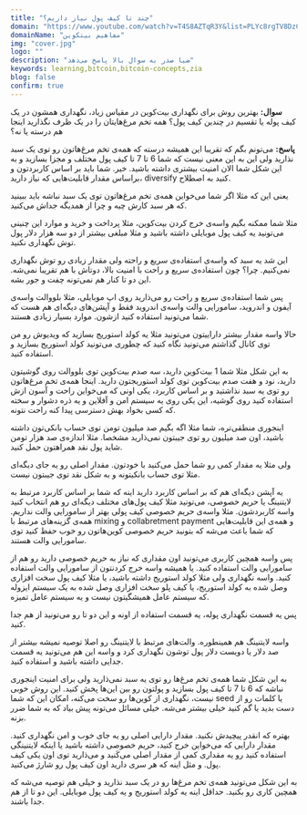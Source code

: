 ```yaml
---
title: "چند تا کیف پول نیاز داریم؟"
domain: "https://www.youtube.com/watch?v=T4S8AZTqR3Y&list=PLYc8rgTV8DzC29873Qt1kzvgZGHNxce7_&index=7"
domainName: "مفاهیم بیتکوین"
img: "cover.jpg"
logo: ""
description: "ضیا صدر به سوال بالا پاسخ می‌دهد"
keywords: learning,bitcoin,bitcoin-concepts,zia
blog: false
confirm: true
---
```


**سوال:** بهترین روش برای نگهداری بیت‌کوین در مقیاس زیاد، نگهداری همشون در یک کیف پوله یا تقسیم در چندین کیف پول؟ همه تخم مرغ‌هایتان را در یک ظرف نگذارید اینجا هم درسته یا نه؟

**پاسخ:**
می‌تونم بگم که تقریبا این همیشه درسته که همه‌ی تخم مرغ‌هاتون رو توی یک سبد نذارید ولی این به این معنی نیست که شما 6 تا 7 تا کیف پول مختلف و مجزا بسازید و به این شکل شما الان امنیت بیشتری داشته باشید. خیر. شما باید بر اساس کاربردتون و براساس مقدار قابلیت‌هایی که نیاز دارید، diversify کنید به اصطلاح.

یعنی این که مثلا اگر شما می‌خواین همه‌ی تخم مرغ‌هاتون توی یک سبد نباشه باید ببینید که هر سبد کارش چیه و چرا از همدیگه جداش می‌کنید.

مثلا شما ممکنه بگیم واسه‌ی خرج کردن بیت‌کوین، مثلا پرداخت و خرید و موارد این چنینی می‌تونید یه کیف پول موبایلی داشته باشید و مثلا مبلغی بیشتر از دو سه هزار دلار پول توش نگهداری نکنید.

این شد یه سبد که واسه‌ی استفاده‌ی سریع و راحته ولی مقدار زیادی رو توش نگهداری نمی‌کنیم. چرا؟ چون استفاده‌ی سریع و راحت با امنیت بالا، دوتاش با هم تقریبا نمی‌شه. این دو تا کنار هم نمی‌تونه چفت و جور بشه.

پس شما استفاده‌ی سریع و راحت رو می‌ذارید روی اپ موبایلی، مثلا بلووالت واسه‌ی آیفون و اندروید، سامورایی والت واسه‌ی اندروید فقط و آپشن‌های دیگه‌ای هم هست که شما می‌تونید استفاده کنید ازشون. موارد بسیار زیادی هستند.

حالا واسه مقدار بیشتر داراییتون می‌تونید مثلا یه کولد استوریج بسازید که ویدیوش رو من توی کانال گذاشتم می‌تونید نگاه کنید که چطوری می‌تونید کولد استوریج بسازید و استفاده کنید.

به این شکل مثلا شما 1 بیت‌کوین دارید، سه صدم بیت‌کوین توی بلووالت روی گوشیتون دارید، نود و هفت صدم بیت‌کوین توی کولد استوریجتون دارید. اینجا همه‌ی تخم مرغ‌هاتون رو توی یه سبد نذاشتید و بر اساس کاربرد، یکی اونی که می‌خواین راحت و آسون ازش استفاده کنید روی گوشیه، این یکی روی یه سیستم امن و آفلاین و یه ذره دشوار و سخته که کسی بخواد بهش دسترسی پیدا کنه راحت نتونه.

اینجوری منطقی‌تره، شما مثلا اگه بگیم صد میلیون تومن توی حساب بانکی‌تون داشته باشید، اون صد میلیون رو توی جیبتون نمی‌ذارید مشخصا. مثلا اندازه‌ی صد هزار تومن شاید پول نقد همراهتون حمل کنید.

ولی مثلا یه مقدار کمی رو شما حمل می‌کنید با خودتون. مقدار اصلی رو یه جای دیگه‌ای مثلا توی حساب بانکیتونه و به شکل نقد توی جیبتون نیست.

یه آپشن دیگه‌ای هم که بر اساس کاربرد دارید اینه که شما بر اساس کاربرد مرتبط به لایتنینگ یا حریم خصوصی، می‌تونید مثلا کیف پول‌های مختلف دیگه‌ای رو هم انتخاب کنید واسه کاربردشون. مثلا واسه‌ی حریم خصوصی کیف پولی بهتر از سامورایی والت نداریم. همه‌ی گزینه‌های مرتبط با mixing و collabretment payment و همه‌ی این قابلیت‌هایی که شما باعث می‌شه که بتونید حریم خصوصی کوین‌هاتون رو خوب حفظ کنید توی سامورایی والت هستند.

پس واسه همچین کاربری می‌تونید اون مقداری که نیاز به حریم خصوصی دارید رو هم از سامورایی والت استفاده کنید. یا همیشه واسه خرج کردنتون از سامورایی والت استفاده کنید. واسه نگهداری ولی مثلا کولد استوریج داشته باشید، یا مثلا کیف پول سخت افزاری وصل شده به کولد استوریج، یا کیف پلو سخت افزاری وصل شده به یک سیستم ایزوله که سیستم عامل همیشگیتون نیست و یه سیستم عامل تمیزه.

پس یه قسمت نگهداری پوله، یه قسمت استفاده از اونه و این دو تا رو می‌تونید از هم جدا کنید.

واسه لایتنینگ هم همینطوره. والت‌های مرتبط با لایتنینگ رو اصلا توصیه نمیشه بیشتر از صد دلار یا دویست دلار پول توشون نگهداری کرد و واسه این هم می‌تونید یه قسمت جدایی داشته باشید و استفاده کنید.

به این شکل شما همه‌ی تخم مرغ‌ها رو توی یه سبد نمی‌ذارید ولی برای امنیت اینجوری نباشه که 6 تا 7 تا کیف پول بسازید و پولتون رو بین این‌ها پخش کنید. این روش خوبی نیست، نگهداری از کوین‌ها رو سخت می‌کنه، امکان این که شما seed یا کلمات رو از دست بدید یا گم کنید خیلی بیشتر می‌شه. خیلی مسائل می‌تونه پیش بیاد که به شما ضرر بزنه.

بهتره که انقدر پیچیدش نکنید. مقدار دارایی اصلی رو یه جای خوب و امن نگهداری کنید. مقدار دارایی که می‌خواین خرج کنید، حریم خصوصی داشته باشید یا اینکه لایتنینگی استفاده کنید رو یه مقداری کمی از مقدار اصلی می‌کَنید و می‌ذارید توی اون یکی کیف پول. و مثل اینه که هر سری دارید اون کیف پول رو شارژ می‌کنید.

به این شکل می‌تونید همه‌ی تخم مرغ‌ها رو در یک سبد نذارید و خیلی هم توصیه می‌شه که همچین کاری رو بکنید. حداقل اینه یه کولد استوریج و یه کیف پول موبایلی. این دو تا از هم جدا باشند.
